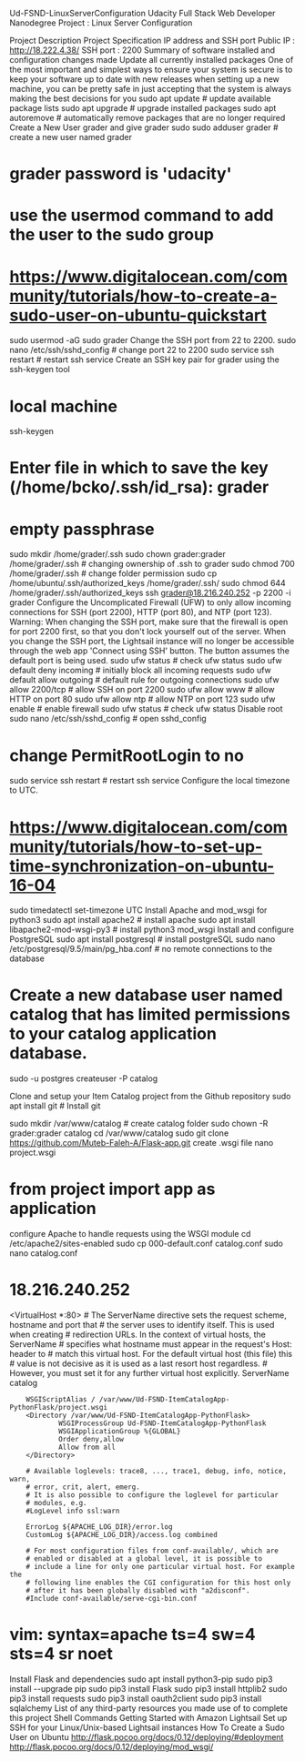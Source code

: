 

Ud-FSND-LinuxServerConfiguration
Udacity Full Stack Web Developer Nanodegree Project : Linux Server Configuration

Project Description
Project Specification
IP address and SSH port
Public IP : http://18.222.4.38/
SSH port : 2200
Summary of software installed and configuration changes made
Update all currently installed packages
One of the most important and simplest ways to ensure your system is secure is to keep your software up to date with new releases
when setting up a new machine, you can be pretty safe in just accepting that the system is always making the best decisions for you
sudo apt update     # update available package lists
sudo apt upgrade    # upgrade installed packages
sudo apt autoremove # automatically remove packages that are no longer required
Create a New User grader and give grader sudo
sudo adduser grader # create a new user named grader
# grader password is 'udacity'
# use the usermod command to add the user to the sudo group
# https://www.digitalocean.com/community/tutorials/how-to-create-a-sudo-user-on-ubuntu-quickstart
sudo usermod -aG sudo grader
Change the SSH port from 22 to 2200.
sudo nano /etc/ssh/sshd_config  # change port 22 to 2200
sudo service ssh restart        # restart ssh service
Create an SSH key pair for grader using the ssh-keygen tool
# local machine
ssh-keygen 
# Enter file in which to save the key (/home/bcko/.ssh/id_rsa): grader
# empty passphrase
sudo mkdir /home/grader/.ssh
sudo chown grader:grader /home/grader/.ssh # changing ownership of .ssh to grader
sudo chmod 700 /home/grader/.ssh           # change folder permission
sudo cp /home/ubuntu/.ssh/authorized_keys /home/grader/.ssh/
sudo chmod 644 /home/grader/.ssh/authorized_keys
ssh grader@18.216.240.252 -p 2200 -i grader
Configure the Uncomplicated Firewall (UFW) to only allow incoming connections for SSH (port 2200), HTTP (port 80), and NTP (port 123).
Warning: When changing the SSH port, make sure that the firewall is open for port 2200 first, so that you don't lock yourself out of the server.
When you change the SSH port, the Lightsail instance will no longer be accessible through the web app 'Connect using SSH' button. The button assumes the default port is being used.
sudo ufw status                 # check ufw status 
sudo ufw default deny incoming  # initially block all incoming requests
sudo ufw default allow outgoing # default rule for outgoing connections
sudo ufw allow 2200/tcp         # allow SSH on port 2200
sudo ufw allow www              # allow HTTP on port 80
sudo ufw allow ntp              # allow NTP on port 123
sudo ufw enable                 # enable firewall
sudo ufw status                 # check ufw status
Disable root
sudo nano /etc/ssh/sshd_config  # open sshd_config
# change PermitRootLogin to no
sudo service ssh restart        # restart ssh service
Configure the local timezone to UTC.
# https://www.digitalocean.com/community/tutorials/how-to-set-up-time-synchronization-on-ubuntu-16-04
sudo timedatectl set-timezone UTC
Install Apache and mod_wsgi for python3
sudo apt install apache2                  # install apache
sudo apt install libapache2-mod-wsgi-py3  # install python3 mod_wsgi
Install and configure PostgreSQL
sudo apt install postgresql                    # install postgreSQL
sudo nano /etc/postgresql/9.5/main/pg_hba.conf # no remote connections to the database
# Create a new database user named catalog that has limited permissions to your catalog application database.
sudo -u postgres createuser -P catalog

Clone and setup your Item Catalog project from the Github repository
sudo apt install git # Install git

sudo mkdir /var/www/catalog # create catalog folder
sudo chown -R grader:grader catalog
cd /var/www/catalog
sudo git clone https://github.com/Muteb-Faleh-A/Flask-app.git
create .wsgi file
nano project.wsgi
# from project import app as application
configure Apache to handle requests using the WSGI module
cd /etc/apache2/sites-enabled
sudo cp 000-default.conf catalog.conf
sudo nano catalog.conf
# 18.216.240.252
<VirtualHost *:80>
        # The ServerName directive sets the request scheme, hostname and port that
        # the server uses to identify itself. This is used when creating
        # redirection URLs. In the context of virtual hosts, the ServerName
        # specifies what hostname must appear in the request's Host: header to
        # match this virtual host. For the default virtual host (this file) this
        # value is not decisive as it is used as a last resort host regardless.
        # However, you must set it for any further virtual host explicitly.
        ServerName catalog

        WSGIScriptAlias / /var/www/Ud-FSND-ItemCatalogApp-PythonFlask/project.wsgi
        <Directory /var/www/Ud-FSND-ItemCatalogApp-PythonFlask>
                WSGIProcessGroup Ud-FSND-ItemCatalogApp-PythonFlask
                WSGIApplicationGroup %{GLOBAL}
                Order deny,allow
                Allow from all
        </Directory>

        # Available loglevels: trace8, ..., trace1, debug, info, notice, warn,
        # error, crit, alert, emerg.
        # It is also possible to configure the loglevel for particular
        # modules, e.g.
        #LogLevel info ssl:warn

        ErrorLog ${APACHE_LOG_DIR}/error.log
        CustomLog ${APACHE_LOG_DIR}/access.log combined

        # For most configuration files from conf-available/, which are
        # enabled or disabled at a global level, it is possible to
        # include a line for only one particular virtual host. For example the
        # following line enables the CGI configuration for this host only
        # after it has been globally disabled with "a2disconf".
        #Include conf-available/serve-cgi-bin.conf
</VirtualHost>

# vim: syntax=apache ts=4 sw=4 sts=4 sr noet

Install Flask and dependencies
sudo apt install python3-pip
sudo pip3 install --upgrade pip
sudo pip3 install Flask
sudo pip3 install httplib2
sudo pip3 install requests
sudo pip3 install oauth2client
sudo pip3 install sqlalchemy
List of any third-party resources you made use of to complete this project
Shell Commands
Getting Started with Amazon Lightsail
Set up SSH for your Linux/Unix-based Lightsail instances
How To Create a Sudo User on Ubuntu
http://flask.pocoo.org/docs/0.12/deploying/#deployment
http://flask.pocoo.org/docs/0.12/deploying/mod_wsgi/
